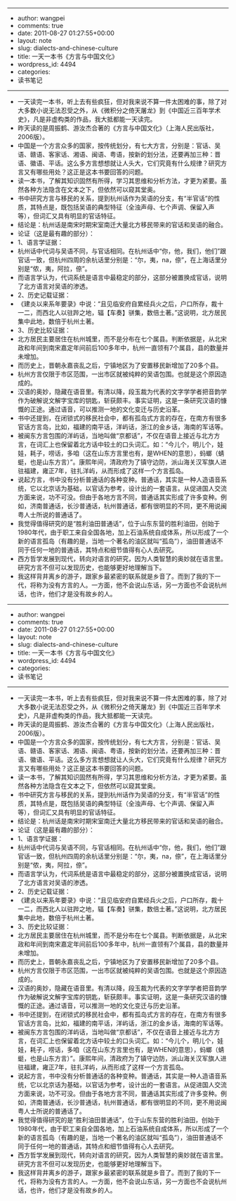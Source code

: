 - --
- author: wangpei
- comments: true
- date: 2011-08-27 01:27:55+00:00
- layout: note
- slug: dialects-and-chinese-culture
- title: 一天一本书《方言与中国文化》
- wordpress_id: 4494
- categories:
- 读书笔记
- --
- 一天读完一本书，听上去有些疯狂，但对我来说不算一件太困难的事，除了对大多数小说无法忍受之外，从《微积分之倚天屠龙》到《中国近三百年学术史》，凡是非虚构类的作品，我大抵都能一天读完。
- 昨天读的是周振鹤、游汝杰合著的《方言与中国文化》（上海人民出版社，2006版）。
- 中国是一个方言众多的国家，按传统划分，有七大方言，分别是：官话、吴语、赣语、客家话、湘语、闽语、粤语，按新的划分法，还要再加三种：晋语、徽语、平话。这么多方言想想就让人头大，它们究竟有什么规律？研究方言又有哪些用处？这正是这本书要回答的问题。
- 读一本书，了解其知识固然有所得，学习其思维和分析方法，才更为紧要。虽然各种方法隐含在文本之下，但依然可以窥其堂奥。
- 书中研究方言与移民的关系，提到杭州话作为吴语的分支，有“半官话”的性质，其特点是，既包括吴语的典型特征（全浊声母、七个声调、保留入声等），但词汇又具有明显的官话特征。
- 结论是：杭州话是南宋时期宋室南迁大量北方移民带来的官话和吴语的融合。
- 论证（这是最有趣的部分）：
- 1、语言学证据：
- 杭州话中代词与吴语不同，与官话相同。在杭州话中“你，他，我们，他们”跟官话一致，但杭州四周的余杭话里分别是：“尔，夷，na，倷”，在上海话里分别是“侬，夷，阿拉，倷”。
- 而语言学认为，代词系统是语言中最稳定的部分，这部分被置换成官话，说明了北方语言对吴语的渗透。
- 2、历史记载证据：
- 《建炎以来系年要录》中说：“且见临安府自累经兵火之后，户口所存，裁十一二，而西北人以驻跸之地，辐【车奏】骈集，数倍土著。”这说明，北方居民集中此地，数倍于杭州土著。
- 3、历史比较证据：
- 北方居民主要居住在杭州城里，而不是分布在七个属县。判断依据是，从北宋政和年间到南宋嘉定年间前后100多年中，杭州一直领有7个属县，县的数量并未增加。
- 而历史上，晋朝永嘉丧乱之后，宁镇地区为了安置移民新增加了20多个县。
- 杭州方言仅限于市区范围，一出市区就被纯粹的吴语包围。也就是这个原因造成的。
- 汉语的奥妙，隐藏在语音里。有清以降，段玉裁为代表的文字学学者把音韵学作为破解说文解字宝库的钥匙，斩获颇丰。事实证明，这是一条研究汉语的慷慨的正途。通过语音，可以推测一地的文化变迁与历史沿革。
- 书中还提到，在闭锁式的移民社会中，都有孤岛式方言的存在，在南方有很多官话方言岛，比如，福建的南平话，洋屿话，浙江的金乡话，海南的军话等。
- 被闽东方言包围的洋屿话，当地叫做“京都话”，不仅在语音上接近与北方方言，在词汇上也保留着北方话中较土的口头词汇。如：“今儿个，明儿个，娃娃，耗子，唠话，多咱（这在山东方言里也有，是WHEN的意思），蚂螂（蜻蜓，也是山东方言）”。康熙年间，清政府为了镇守边防，派山海关汉军旗人进驻福建，雍正7年，驻扎洋屿，从而形成了这样一个方言孤岛。
- 说起方言，书中没有分析普通话的各种变种。普通话，其实是一种人造语音系统，它以北京话为基础，以官话为参考，设计出的一套语言。从促进国人交流方面来说，功不可没。但由于各地方言不同，普通话其实形成了许多变种。例如，济南普通话，长沙普通话，杭州普通话，都有很明显的不同，更不用说闽粤人士所说的普通话了。
- 我觉得值得研究的是“胜利油田普通话”，位于山东东营的胜利油田，创始于1980年代，由于职工来自全国各地，加上石油系统自成体系，所以形成了一个新的语言孤岛（有趣的是，当地一个著名的油区就叫“孤岛”），油田普通话不同于任何一地的普通话，其特点和细节值得有心人去研究。
- 西方哲学发展到现代，转向对语言的研究，因为人类智慧的奥妙就在语言里。研究方言不但可以发现历史，也能够更好地理解当下。
- 我这样背井离乡的游子，跟家乡最紧密的联系就是乡音了。而到了我的下一代，将称为没有方言的人。一方面，他不会说山东话，另一方面也不会说杭州话，也许，他们才是没有故乡的人。
- --
- author: wangpei
- comments: true
- date: 2011-08-27 01:27:55+00:00
- layout: note
- slug: dialects-and-chinese-culture
- title: 一天一本书《方言与中国文化》
- wordpress_id: 4494
- categories:
- 读书笔记
- --
- 一天读完一本书，听上去有些疯狂，但对我来说不算一件太困难的事，除了对大多数小说无法忍受之外，从《微积分之倚天屠龙》到《中国近三百年学术史》，凡是非虚构类的作品，我大抵都能一天读完。
- 昨天读的是周振鹤、游汝杰合著的《方言与中国文化》（上海人民出版社，2006版）。
- 中国是一个方言众多的国家，按传统划分，有七大方言，分别是：官话、吴语、赣语、客家话、湘语、闽语、粤语，按新的划分法，还要再加三种：晋语、徽语、平话。这么多方言想想就让人头大，它们究竟有什么规律？研究方言又有哪些用处？这正是这本书要回答的问题。
- 读一本书，了解其知识固然有所得，学习其思维和分析方法，才更为紧要。虽然各种方法隐含在文本之下，但依然可以窥其堂奥。
- 书中研究方言与移民的关系，提到杭州话作为吴语的分支，有“半官话”的性质，其特点是，既包括吴语的典型特征（全浊声母、七个声调、保留入声等），但词汇又具有明显的官话特征。
- 结论是：杭州话是南宋时期宋室南迁大量北方移民带来的官话和吴语的融合。
- 论证（这是最有趣的部分）：
- 1、语言学证据：
- 杭州话中代词与吴语不同，与官话相同。在杭州话中“你，他，我们，他们”跟官话一致，但杭州四周的余杭话里分别是：“尔，夷，na，倷”，在上海话里分别是“侬，夷，阿拉，倷”。
- 而语言学认为，代词系统是语言中最稳定的部分，这部分被置换成官话，说明了北方语言对吴语的渗透。
- 2、历史记载证据：
- 《建炎以来系年要录》中说：“且见临安府自累经兵火之后，户口所存，裁十一二，而西北人以驻跸之地，辐【车奏】骈集，数倍土著。”这说明，北方居民集中此地，数倍于杭州土著。
- 3、历史比较证据：
- 北方居民主要居住在杭州城里，而不是分布在七个属县。判断依据是，从北宋政和年间到南宋嘉定年间前后100多年中，杭州一直领有7个属县，县的数量并未增加。
- 而历史上，晋朝永嘉丧乱之后，宁镇地区为了安置移民新增加了20多个县。
- 杭州方言仅限于市区范围，一出市区就被纯粹的吴语包围。也就是这个原因造成的。
- 汉语的奥妙，隐藏在语音里。有清以降，段玉裁为代表的文字学学者把音韵学作为破解说文解字宝库的钥匙，斩获颇丰。事实证明，这是一条研究汉语的慷慨的正途。通过语音，可以推测一地的文化变迁与历史沿革。
- 书中还提到，在闭锁式的移民社会中，都有孤岛式方言的存在，在南方有很多官话方言岛，比如，福建的南平话，洋屿话，浙江的金乡话，海南的军话等。
- 被闽东方言包围的洋屿话，当地叫做“京都话”，不仅在语音上接近与北方方言，在词汇上也保留着北方话中较土的口头词汇。如：“今儿个，明儿个，娃娃，耗子，唠话，多咱（这在山东方言里也有，是WHEN的意思），蚂螂（蜻蜓，也是山东方言）”。康熙年间，清政府为了镇守边防，派山海关汉军旗人进驻福建，雍正7年，驻扎洋屿，从而形成了这样一个方言孤岛。
- 说起方言，书中没有分析普通话的各种变种。普通话，其实是一种人造语音系统，它以北京话为基础，以官话为参考，设计出的一套语言。从促进国人交流方面来说，功不可没。但由于各地方言不同，普通话其实形成了许多变种。例如，济南普通话，长沙普通话，杭州普通话，都有很明显的不同，更不用说闽粤人士所说的普通话了。
- 我觉得值得研究的是“胜利油田普通话”，位于山东东营的胜利油田，创始于1980年代，由于职工来自全国各地，加上石油系统自成体系，所以形成了一个新的语言孤岛（有趣的是，当地一个著名的油区就叫“孤岛”），油田普通话不同于任何一地的普通话，其特点和细节值得有心人去研究。
- 西方哲学发展到现代，转向对语言的研究，因为人类智慧的奥妙就在语言里。研究方言不但可以发现历史，也能够更好地理解当下。
- 我这样背井离乡的游子，跟家乡最紧密的联系就是乡音了。而到了我的下一代，将称为没有方言的人。一方面，他不会说山东话，另一方面也不会说杭州话，也许，他们才是没有故乡的人。
